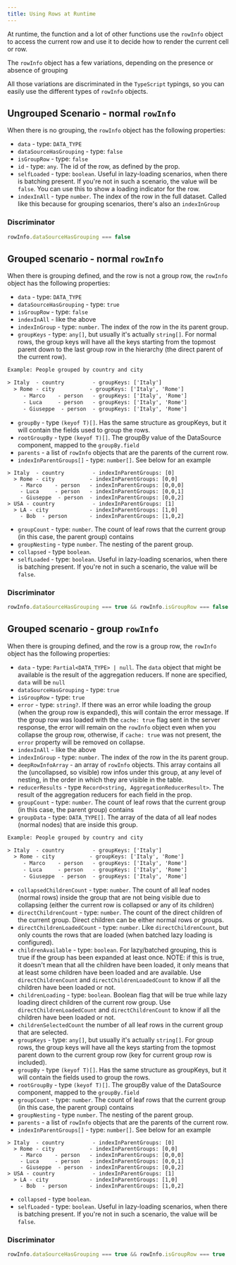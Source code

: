 ```yaml
---
title: Using Rows at Runtime
---
```


At runtime, the <PropLink name="columns.render" /> function and a <PropLink name="rowStyle">lot</PropLink> <PropLink name="rowClassName">of</PropLink> <PropLink name="columns.style">other</PropLink> functions use the `rowInfo` object to access the current row and use it to decide how to render the current cell or row.

The `rowInfo` object has a few variations, depending on the presence or absence of grouping

<Note>

All those variations are discriminated in the `TypeScript` typings, so you can easily use the different types of `rowInfo` objects.

</Note>

## Ungrouped Scenario - normal `rowInfo`

When there is no <DataSourcePropLink name="groupBy">grouping</DataSourcePropLink>, the `rowInfo` object has the following properties:

 * `data` - type: `DATA_TYPE`
 * `dataSourceHasGrouping` - type: `false`
 * `isGroupRow` - type: `false`
 * `id` - type: `any`. The id of the row, as defined by the <DataSourcePropLink name="idProperty" /> prop.
 * `selfLoaded` - type: `boolean`. Useful in lazy-loading scenarios, when there is batching present. If you're not in such a scenario, the value will be `false`. You can use this to show a loading indicator for the row.
 * `indexInAll` - type `number`. The index of the row in the full dataset. Called like this because for grouping scenarios, there's also an `indexInGroup`


### Discriminator
```ts
rowInfo.dataSourceHasGrouping === false
```

## Grouped scenario - normal `rowInfo`

When there is <DataSourcePropLink name="groupBy">grouping</DataSourcePropLink> defined, and the row is not a group row, the `rowInfo` object has the following properties:

* `data` - type: `DATA_TYPE`
* `dataSourceHasGrouping` - type: `true`
* `isGroupRow` - type: `false`
* `indexInAll` - like the above
* `indexInGroup` - type: `number`. The index of the row in the its parent group.
* `groupKeys` - type: `any[]`, but usually it's actually `string[]`. For normal rows, the group keys will have all the keys starting from the topmost parent down to the last group row in the hierarchy (the direct parent of the current row).
   
```txt
Example: People grouped by country and city

> Italy  - country         - groupKeys: ['Italy']
  > Rome - city           - groupKeys: ['Italy', 'Rome']
     - Marco    - person   - groupKeys: ['Italy', 'Rome']
     - Luca     - person   - groupKeys: ['Italy', 'Rome']
     - Giuseppe  - person  - groupKeys: ['Italy', 'Rome']
```

* `groupBy` - type `(keyof T)[]`. Has the same structure as groupKeys, but it will contain the fields used to group the rows.
* `rootGroupBy` - type `(keyof T)[]`. The groupBy value of the DataSource component, mapped to the `groupBy.field`
* `parents` - a list of `rowInfo` objects that are the parents of the current row.
* `indexInParentGroups[]` - type: `number[]`. See below for an example

```
> Italy  - country         - indexInParentGroups: [0]
  > Rome - city           - indexInParentGroups: [0,0]
    - Marco    - person   - indexInParentGroups: [0,0,0]
    - Luca     - person   - indexInParentGroups: [0,0,1]
    - Giuseppe  - person  - indexInParentGroups: [0,0,2]
> USA - country            - indexInParentGroups: [1]
  > LA - city             - indexInParentGroups: [1,0]
    - Bob  - person       - indexInParentGroups: [1,0,2]
```

* `groupCount` - type: `number`. The count of leaf rows that the current group (in this case, the parent group) contains
* `groupNesting` - type `number`. The nesting of the parent group.
* `collapsed` - type `boolean`.
* `selfLoaded` - type: `boolean`. Useful in lazy-loading scenarios, when there is batching present. If you're not in such a scenario, the value will be `false`.


### Discriminator

```ts
rowInfo.dataSourceHasGrouping === true && rowInfo.isGroupRow === false
```

## Grouped scenario - group `rowInfo`

When there is <DataSourcePropLink name="groupBy">grouping</DataSourcePropLink> defined, and the row is a group row, the `rowInfo` object has the following properties:

* `data` - type: `Partial<DATA_TYPE> | null`. The `data` object that might be available is the result of the <DataSourcePropLink name="aggregationReducers">aggregation reducers</DataSourcePropLink>. If none are specified, `data` will be `null`
* `dataSourceHasGrouping` - type: `true`
* `isGroupRow` - type: `true`
* `error` - type: `string?`. If there was an error while loading the group (when the group row is expanded), this will contain the error message. If the group row was loaded with the `cache: true` flag sent in the server response, the error will remain on the `rowInfo` object even when you collapse the group row, otherwise, if `cache: true` was not present, the `error` property will be removed on collapse.
* `indexInAll` - like the above
* `indexInGroup` - type: `number`. The index of the row in the its parent group.
* `deepRowInfoArray` - an array of `rowInfo` objects. This array contains all the (uncollapsed, so visible) row infos under this group, at any level of nesting, in the order in which they are visible in the table.
* `reducerResults` - type `Record<string, AggregationReducerResult>`. The result of the <DataSourcePropLink name="aggregationReducers">aggregation reducers</DataSourcePropLink> for each field in the <DataSourcePropLink name="aggregationReducers" /> prop.
* `groupCount` - type: `number`. The count of leaf rows that the current group (in this case, the parent group) contains
* `groupData` - type: `DATA_TYPE[]`. The array of the data of all leaf nodes (normal nodes) that are inside this group.
   
```txt
Example: People grouped by country and city

> Italy  - country         - groupKeys: ['Italy']
  > Rome - city           - groupKeys: ['Italy', 'Rome']
     - Marco    - person   - groupKeys: ['Italy', 'Rome']
     - Luca     - person   - groupKeys: ['Italy', 'Rome']
     - Giuseppe  - person  - groupKeys: ['Italy', 'Rome']
```
* `collapsedChildrenCount` - type: `number`. The count of all leaf nodes (normal rows) inside the group that are not being visible due to collapsing (either the current row is collapsed or any of its children)
* `directChildrenCount` - type: `number`. The count of the direct children of the current group. Direct children can be either normal rows or groups.
* `directChildrenLoadedCount` - type: `number`. Like `directChildrenCount`, but only counts the rows that are loaded (when batched lazy loading is configured).
* `childrenAvailable` - type: `boolean`. For lazy/batched grouping, this is true if the group has been expanded at least once. NOTE: if this is true, it doesn't mean that all the children have been loaded, it only means that at least some children have been loaded and are available. Use `directChildrenCount` and `directChildrenLoadedCount` to know if all the children have been loaded or not.
* `childrenLoading` - type: `boolean`. Boolean flag that will be true while lazy loading direct children of the current row group. Use `directChildrenLoadedCount` and `directChildrenCount` to know if all the children have been loaded or not.
* `childrenSelectedCount` the number of all leaf rows in the current group that are selected.
* `groupKeys` - type: `any[]`, but usually it's actually `string[]`. For group rows, the group keys will have all the keys starting from the topmost parent down to the current group row (key for current group row is included).
* `groupBy` - type `(keyof T)[]`. Has the same structure as groupKeys, but it will contain the fields used to group the rows.
* `rootGroupBy` - type `(keyof T)[]`. The groupBy value of the DataSource component, mapped to the `groupBy.field`
* `groupCount` - type: `number`. The count of leaf rows that the current group (in this case, the parent group) contains
* `groupNesting` - type `number`. The nesting of the parent group.
* `parents` - a list of `rowInfo` objects that are the parents of the current row.
* `indexInParentGroups[]` - type: `number[]`. See below for an example

```
> Italy  - country         - indexInParentGroups: [0]
  > Rome - city           - indexInParentGroups: [0,0]
    - Marco    - person   - indexInParentGroups: [0,0,0]
    - Luca     - person   - indexInParentGroups: [0,0,1]
    - Giuseppe  - person  - indexInParentGroups: [0,0,2]
> USA - country            - indexInParentGroups: [1]
  > LA - city             - indexInParentGroups: [1,0]
    - Bob  - person       - indexInParentGroups: [1,0,2]
```

* `collapsed` - type `boolean`.
* `selfLoaded` - type: `boolean`. Useful in lazy-loading scenarios, when there is batching present. If you're not in such a scenario, the value will be `false`.


### Discriminator

```ts
rowInfo.dataSourceHasGrouping === true && rowInfo.isGroupRow === true
```
